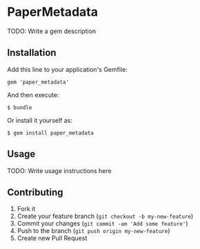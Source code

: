 # PaperMetadata

TODO: Write a gem description

## Installation

Add this line to your application's Gemfile:

    gem 'paper_metadata'

And then execute:

    $ bundle

Or install it yourself as:

    $ gem install paper_metadata

## Usage

TODO: Write usage instructions here

## Contributing

1. Fork it
2. Create your feature branch (`git checkout -b my-new-feature`)
3. Commit your changes (`git commit -am 'Add some feature'`)
4. Push to the branch (`git push origin my-new-feature`)
5. Create new Pull Request
